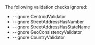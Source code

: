 The following validation checks ignored:

- --ignore CentroidValidator
- --ignore StreetAddressHasNumber
- --ignore StreetAddressHasStateName
- --ignore GeoConsistencyValidator
- --ignore CountryValidator